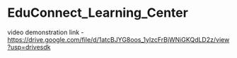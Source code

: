 # EduConnect_Learning_Center


video demonstration link - https://drive.google.com/file/d/1atcBJYG8oos_1ylzcFrBjWNiGKQdLD2z/view?usp=drivesdk
